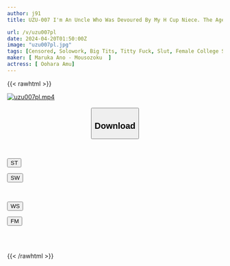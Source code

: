 ```yaml
---
author: j91
title: UZU-007 I'm An Uncle Who Was Devoured By My H Cup Niece. The Age Difference Is 19 Years. Amu Ohara

url: /v/uzu007pl
date: 2024-04-20T01:50:00Z
image: "uzu007pl.jpg"
tags: [Censored, Solowork, Big Tits, Titty Fuck, Slut, Female College Student, Submissive Men	]
maker: [ Maruka Ano - Mousozoku  ]
actress: [ Oohara Amu]
---
```



{{< rawhtml >}}

<div class="video" data-videoid="D9gP2d6wdbikkyl">
    <a href="javascript:;">
        <img src="/v/uzu007pl/uzu007pl.jpg" width="WIDTH" height="HEIGHT" alt="uzu007pl.mp4" loading="lazy">
    </a>
</div>

<script type="text/javascript" src="https://j91.asia/asset/on-demand-st.js"></script>

<br>
  <link rel="stylesheet" href="https://j91.asia/asset/bs5.css">
  
  <center>
  <button class="btn btn-primary" type="button" data-bs-toggle="collapse" data-bs-target=".multi-collapse" aria-expanded="false" aria-controls="multiCollapseExample1 multiCollapseExample2"><h2>Download</h2></button></center>
</p>
<div class="row">
  <div class="col">
    <div class="collapse multi-collapse" id="multiCollapseExample1">
      <div class="card card-body">
	      	      <br>
<div class="buttons">  
<p><a href="https://streamtape.to/v/D9gP2d6wdbikkyl" target="_blank"><button class="btn-hover color-3"><i class="fa fa-download"></i> ST</button></a></p>
<p><a href="https://asnwish.com/um1b4qyjjnhx" target="_blank"><button class="btn-hover color-2"><i class="fa fa-download"></i> SW</button></a></p></div>
    </div>
  </div>
</div>
  <div class="col">
    <div class="collapse multi-collapse" id="multiCollapseExample2">
      <div class="card card-body">
	      <br>
<div class="buttons">
<p><a href="javascript:;"><button class="btn-hover color-9"><i class="fa fa-download"></i> WS</button></a></p>
<p><a href="javascript:;"><button class="btn-hover color-8"><i class="fa fa-download"></i> FM</button></a></p></div>
<br><br>
      </div>
    </div>
  </div>
</div>

{{< /rawhtml >}}